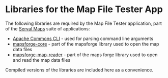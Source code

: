 # Libraries for the Map File Tester App #

The following libraries are required by the Map File Tester application, part of the [Serval Maps] suite of applications:

- [Apache Commons CLI] - used for parsing command line arguments
- [mapsforge-core] - part of the mapsforge library used to open the map data files
- [mapsforge-map-reader] - part of the maps forge library used to open and read the map data files

Compiled versions of the libraries are included here as a convenience.

[Serval Maps]: http://developer.servalproject.org/dokuwiki/doku.php?id=content:servalmaps:main_page
[Apache Commons CLI]: http://commons.apache.org/cli/
[mapsforge-core]: http://code.google.com/p/mapsforge/source/browse/#svn%2Ftrunk%2Fmapsforge-core
[mapsforge-map-reader]: http://code.google.com/p/mapsforge/source/browse/#svn%2Ftrunk%2Fmapsforge-map-reader


